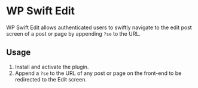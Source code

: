 # WP Swift Edit

WP Swift Edit allows authenticated users to swiftly navigate to the edit post screen of a post or page by appending `?se` to the URL.

## Usage

1. Install and activate the plugin.
1. Append a `?se` to the URL of any post or page on the front-end to be redirected to the Edit screen.
